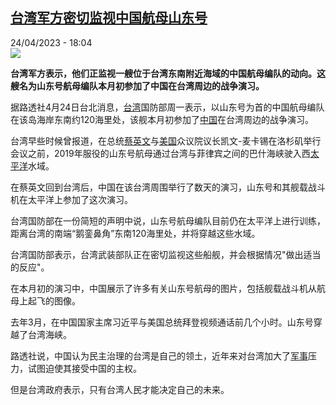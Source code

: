 <!--1682352903000-->
[台湾军方密切监视中国航母山东号](https://www.rfi.fr/cn/%E4%B8%AD%E5%9B%BD/20230424-%E5%8F%B0%E6%B9%BE%E5%86%9B%E6%96%B9%E5%AF%86%E5%88%87%E7%9B%91%E8%A7%86%E4%B8%AD%E5%9B%BD%E8%88%AA%E6%AF%8D%E5%B1%B1%E4%B8%9C%E5%8F%B7)
------

<div>24/04/2023 - 18:04</div><img src="https://s.rfi.fr/media/display/85898434-d45b-11ed-be60-005056bfb2b6/w:1280/p:16x9/2023-04-05T131207Z_1341708118_RC2B80AV68G4_RTRMADP_3_TAIWAN-USA-DEFENCE.JPG"><p><strong>台湾军方表示，他们正监视一艘位于台湾东南附近海域的中国航母编队的动向。这艘名为山东号航母编队本月初参加了中国在台湾周边的战争演习。                    </strong></p><div><p><span><span><span><span><span><span>据路透社4月24日台北消息，<a target="_self" href="https://www.rfi.fr/cn/关键词/台湾/">台湾</a>国防部周一表示，以山东号为首的中国航母编队在该岛海岸东南约120海里处，该舰本月初参加了<a target="_self" href="https://www.rfi.fr/cn/关键词/中国/">中国</a>在台湾周边的战争演习。</span></span></span></span></span></span></p><p><span><span><span><span><span><span>台湾早些时候曾报道，在总统<a target="_self" href="https://www.rfi.fr/cn/关键词/蔡英文/">蔡英文</a>与<a target="_self" href="https://www.rfi.fr/cn/关键词/美国/">美国</a>众议院议长凯文-麦卡锡在洛杉矶举行会议之前，2019年服役的山东号航母通过台湾与菲律宾之间的巴什海峡驶入西<a target="_self" href="https://www.rfi.fr/cn/关键词/太平洋/">太平洋</a>水域。</span></span></span></span></span></span></p><p><span><span><span><span><span><span>在蔡英文回到台湾后，中国在该台湾周围举行了数天的演习，山东号和其舰载战斗机在太平洋上参加了这次演习。</span></span></span></span></span></span></p><p><span><span><span><span><span><span>台湾国防部在一份简短的声明中说，山东号航母编队目前仍在太平洋上进行训练，距离台湾的南端“鹅銮鼻角”东南120海里处，并将穿越这些水域。</span></span></span></span></span></span></p><p><span><span><span><span><span><span>台湾国防部表示，台湾武装部队正在密切监视这些船舰，并会根据情况"做出适当的反应"。</span></span></span></span></span></span></p><p><span><span><span><span><span><span>在本月初的演习中，中国展示了许多有关山东号航母的图片，包括舰载战斗机从航母上起飞的图像。</span></span></span></span></span></span></p><p><span><span><span><span><span><span>去年3月，在中国国家主席习近平与美国总统拜登视频通话前几个小时。山东号穿越了台湾海峡。</span></span></span></span></span></span></p><p><span><span><span><span><span><span>路透社说，中国认为民主治理的台湾是自己的领土，近年来对台湾加大了<a target="_self" href="https://www.rfi.fr/cn/关键词/军事/">军事</a>压力，试图迫使其接受中国的主权。</span></span></span></span></span></span></p><p>但是<span><span><span><span><span><span>台湾政府表示，只有台湾人民才能决定自己的未来。</span></span></span></span></span></span></p><div data-selfpromo-newsletter></div><div data-selfpromo-app></div></div>
